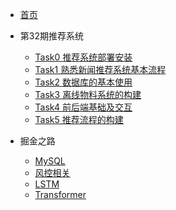 <!-- docs/_sidebar.md -->

* [首页](README)

* 第32期推荐系统
    * [Task0 推荐系统部署安装](第32期推荐系统/Task0推荐系统环境搭建.md)
    * [Task1 熟悉新闻推荐系统基本流程](第32期推荐系统/Task1熟悉新闻推荐系统基本流程.md)
    * [Task2 数据库的基本使用](第32期推荐系统/Task2数据库的基本使用.md)
    * [Task3 离线物料系统的构建](第32期推荐系统/Task3离线物料系统的构建.md)
    * [Task4 前后端基础及交互](第32期推荐系统/Task4前后端基础及交互.md)
    * [Task5 推荐流程的构建](第32期推荐系统/Task5推荐流程的构建.md)

* 掘金之路
    * [MySQL](面试/MySQL.md)
    * [风控相关](面试/风控相关.md)
    * [LSTM](面试/第六章_循环神经网络(RNN).md)
    * [Transformer](面试/Transformer.md)

